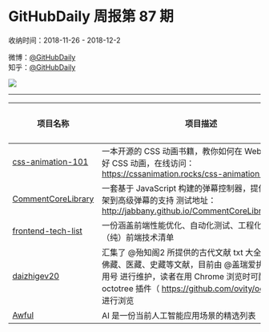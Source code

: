 # GitHubDaily 周报第 87 期

收纳时间：2018-11-26 - 2018-12-2

微博：[@GitHubDaily](https://weibo.com/GitHubDaily)    
知乎：[@GitHubDaily](https://www.zhihu.com/people/githubdaily)

![](https://raw.githubusercontent.com/GitHubDaily/GitHubDaily/master/assets/weixin.png)

---

项目名称 | 项目描述 | 示例图 | 微博
--- | --- | --- | ---
[css-animation-101](status.github_url) | 一本开源的 CSS 动画书籍，教你如何在 Web 项目中用好 CSS 动画，在线访问：https://cssanimation.rocks/css-animation-101/ | ![](http://wx4.sinaimg.cn/large/006fiYtfgy1fxpx8kfnhvj30u019gabo.jpg) | [![](https://raw.githubusercontent.com/GitHubDaily/GitHubDaily/master/assets/sina_logo.png)](https://weibo.com/5722964389/H5k7bfBMl)
[CommentCoreLibrary](status.github_url) | 一套基于 JavaScript 构建的弹幕控制器，提供从基本骨架到高级弹幕的支持 测试地址：http://jabbany.github.io/CommentCoreLibrary/demo/ | ![](http://wx4.sinaimg.cn/large/006fiYtfgy1fxpejbvnh8j31k00u0qm0.jpg) | [![](https://raw.githubusercontent.com/GitHubDaily/GitHubDaily/master/assets/sina_logo.png)](https://weibo.com/5722964389/H51gcvdkQ)
[frontend-tech-list](status.github_url) | 一份涵盖前端性能优化、自动化测试、工程化与工具的（纯）前端技术清单 | ![](http://wx3.sinaimg.cn/large/006fiYtfgy1fxo60bs3fpj30u051ob2a.jpg) | [![](https://raw.githubusercontent.com/GitHubDaily/GitHubDaily/master/assets/sina_logo.png)](https://weibo.com/5722964389/H4RPHlEZ7)
[daizhigev20](status.github_url) | 汇集了 @殆知阁2 所提供的古代文献 txt 大全集，包含佛藏、医藏、史藏等文献，目前由 @盖瑞爱执信锦鲤专用号 进行维护，读者在用 Chrome 浏览时可配合 octotree 插件（ https://github.com/ovity/octotree ）进行浏览 | ![](http://wx2.sinaimg.cn/large/006fiYtfgy1fxn1b39zg0j31hf0u0aru.jpg) | [![](https://raw.githubusercontent.com/GitHubDaily/GitHubDaily/master/assets/sina_logo.png)](https://weibo.com/5722964389/H4Ipdp1jP)
[Awful](status.github_url) | AI 是一份当前人工智能应用场景的精选列表 | ![](http://wx3.sinaimg.cn/large/006fiYtfgy1fxkos8xp84j30u032be82.jpg) | [![](https://raw.githubusercontent.com/GitHubDaily/GitHubDaily/master/assets/sina_logo.png)](https://weibo.com/5722964389/H4pyd5BvA)
